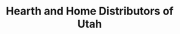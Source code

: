 ---
title: "Hearth and Home Distributors of Utah"
url: /salt-lake-city/hearth-and-home-distributors-of-utah/
shop: fireplace
---